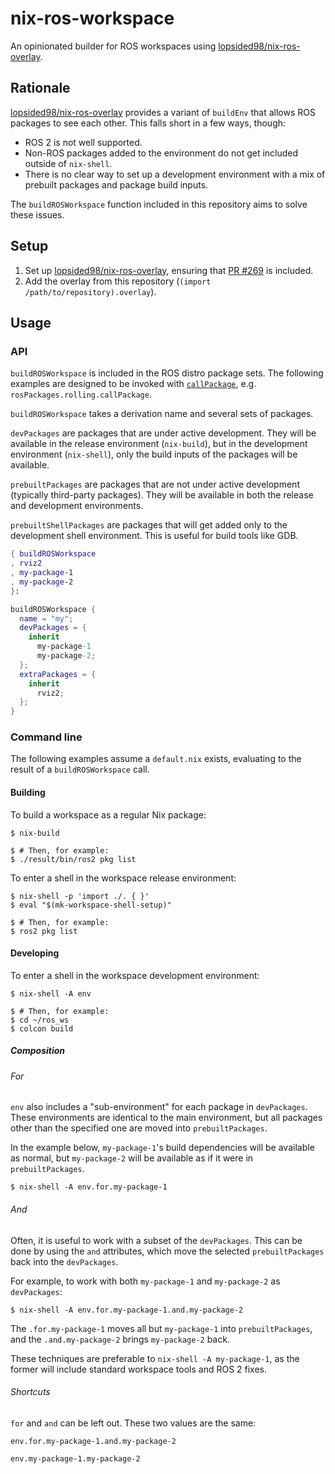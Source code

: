 # nix-ros-workspace

An opinionated builder for ROS workspaces using [lopsided98/nix-ros-overlay].

## Rationale

[lopsided98/nix-ros-overlay] provides a variant of `buildEnv` that allows ROS
packages to see each other. This falls short in a few ways, though:

- ROS 2 is not well supported.
- Non-ROS packages added to the environment do not get included outside of `nix-shell`.
- There is no clear way to set up a development environment with a mix of
  prebuilt packages and package build inputs.

The `buildROSWorkspace` function included in this repository aims to solve these
issues.

## Setup

1. Set up [lopsided98/nix-ros-overlay], ensuring that [PR #269](https://github.com/lopsided98/nix-ros-overlay/pull/269) is included.
2. Add the overlay from this repository (`(import /path/to/repository).overlay`).

## Usage

### API

`buildROSWorkspace` is included in the ROS distro package sets. The following
examples are designed to be invoked with [`callPackage`](https://nixos.org/guides/nix-pills/callpackage-design-pattern.html), e.g.
`rosPackages.rolling.callPackage`.

`buildROSWorkspace` takes a derivation name and several sets of packages.

`devPackages` are packages that are under active development. They will be
available in the release environment (`nix-build`), but in the development
environment (`nix-shell`), only the build inputs of the packages will be
available.

`prebuiltPackages` are packages that are not under active development (typically
third-party packages). They will be available in both the release and
development environments.

`prebuiltShellPackages` are packages that will get added only to the development
shell environment. This is useful for build tools like GDB.

```nix
{ buildROSWorkspace
, rviz2
, my-package-1
, my-package-2
}:

buildROSWorkspace {
  name = "my";
  devPackages = {
    inherit
      my-package-1
      my-package-2;
  };
  extraPackages = {
    inherit
      rviz2;
  };
}
```

### Command line

The following examples assume a `default.nix` exists, evaluating to the result
of a `buildROSWorkspace` call.

#### Building

To build a workspace as a regular Nix package:

```
$ nix-build

$ # Then, for example:
$ ./result/bin/ros2 pkg list
```

To enter a shell in the workspace release environment:

```
$ nix-shell -p 'import ./. { }'
$ eval "$(mk-workspace-shell-setup)"

$ # Then, for example:
$ ros2 pkg list
```

#### Developing

To enter a shell in the workspace development environment:

```
$ nix-shell -A env

$ # Then, for example:
$ cd ~/ros_ws
$ colcon build
```

##### Composition

###### For

`env` also includes a "sub-environment" for each package in `devPackages`. These
environments are identical to the main environment, but all packages other than
the specified one are moved into `prebuiltPackages`.

In the example below, `my-package-1`'s build dependencies will be available as
normal, but `my-package-2` will be available as if it were in `prebuiltPackages`.

```
$ nix-shell -A env.for.my-package-1
```

###### And

Often, it is useful to work with a subset of the `devPackages`. This can be done by
using the `and` attributes, which move the selected `prebuiltPackages` back into the
`devPackages`.

For example, to work with both `my-package-1` and `my-package-2` as `devPackages`:

```
$ nix-shell -A env.for.my-package-1.and.my-package-2
```

The `.for.my-package-1` moves all but `my-package-1` into `prebuiltPackages`, and the
`.and.my-package-2` brings `my-package-2` back.

These techniques are preferable to `nix-shell -A my-package-1`, as the former will include
standard workspace tools and ROS 2 fixes.

[lopsided98/nix-ros-overlay]: https://github.com/lopsided98/nix-ros-overlay

###### Shortcuts

`for` and `and` can be left out. These two values are the same:

```
env.for.my-package-1.and.my-package-2
```

```
env.my-package-1.my-package-2
```